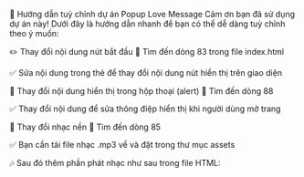 🎉 Hướng dẫn tuỳ chỉnh dự án Popup Love Message
Cảm ơn bạn đã sử dụng dự án này! Dưới đây là hướng dẫn nhanh để bạn có thể dễ dàng tuỳ chỉnh theo ý muốn:

✏️ Thay đổi nội dung nút bắt đầu
📍 Tìm đến dòng 83 trong file index.html

✅ Sửa nội dung trong thẻ để thay đổi nội dung nút hiển thị trên giao diện

💬 Thay đổi nội dung hiển thị trong hộp thoại (alert)
📍 Tìm đến dòng 88

✅ Thay đổi nội dung để sửa thông điệp hiển thị khi người dùng mở trang

🎵 Thay đổi nhạc nền
📍 Tìm đến dòng 85

✅ Bạn cần tải file nhạc .mp3 về và đặt trong thư mục assets

🎶 Sau đó thêm phần phát nhạc như sau trong file HTML:

  <audio id="backgroundMusic" src="assets/music.mp3" loop></audio>
